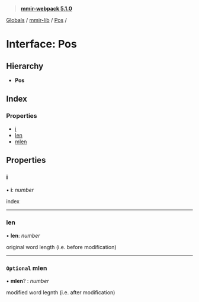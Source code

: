 > **[mmir-webpack 5.1.0](../README.md)**

[Globals](../README.md) / [mmir-lib](../modules/mmir_lib.md) / [Pos](mmir_lib.pos.md) /

# Interface: Pos

## Hierarchy

* **Pos**

## Index

### Properties

* [i](mmir_lib.pos.md#i)
* [len](mmir_lib.pos.md#len)
* [mlen](mmir_lib.pos.md#optional-mlen)

## Properties

###  i

• **i**: *number*

index

___

###  len

• **len**: *number*

original word length (i.e. before modification)

___

### `Optional` mlen

• **mlen**? : *number*

modified word legnth (i.e. after modification)